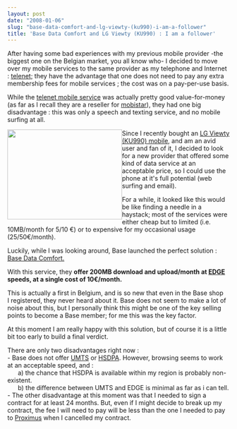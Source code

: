 ```yaml
---
layout: post
date: "2008-01-06"
slug: "base-data-comfort-and-lg-viewty-(ku990)-i-am-a-follower"
title: 'Base Data Comfort and LG Viewty (KU990) : I am a follower'
---
```


<p>
After having some&nbsp;bad experiences&nbsp;with my previous mobile provider -the biggest one on the Belgian market, you all know who- I decided to move over my mobile services to the same provider as my telephone and Internet : <a href="http://www.telenet.be">telenet;</a> they have the advantage that one does not need to pay any extra membership fees for mobile services ; the cost was on a pay-per-use basis. 
</p>
<p>
While the <a href="http://telenet.be/314/0/1/en/residential/mobile-telephony/telenet-mobile.html">telenet mobile service</a> was actually pretty good value-for-money (as far as I recall they are a reseller for <a href="http://www.mobistar.be">mobistar</a>), they had one big disadvantage : this was only a speech and texting service, and no mobile surfing at all. 
</p>
<p>
<img style="float: left; width: 260px; height: 204px" src="/blog/content/binary/lg-2dviewty.jpg" border="0" alt="" width="260" height="204" />Since I recently bought an <a href="http://en.wikipedia.org/wiki/Viewty">LG Viewty (KU990) mobile</a>, and am an avid user and fan of it, I decided to look for a new provider that offered some kind of data service at an acceptable price, so I could use the phone at it&#39;s full potential (web surfing and email). 
</p>
<p>
For a while, it looked like this would be like finding a needle in a haystack; most of the services were either cheap but to limited (i.e. 10MB/month for 5/10 &euro;) or to expensive for my occasional usage (25/50&euro;/month). 
</p>
<p>
Luckily, while I was looking around, Base launched the perfect solution : <a href="http://www.base.be/BASE/en/Home/Private/BASE_Data_Services/BASE_Data/Tariffs/page.aspx/3184">Base Data Comfort.</a> 
</p>
<p>
With this service, they <strong>offer 200MB download and upload/month at </strong><a href="http://en.wikipedia.org/wiki/Enhanced_Data_Rates_for_GSM_Evolution"><strong>EDGE</strong></a><strong> speeds, at a single cost of 10&euro;/month.</strong> 
</p>
<p>
This is actually a first in Belgium, and is so new that even in the Base shop I&nbsp;registered, they never heard about it. Base does not seem to make a lot of noise about this, but I personally think this might be one of the key selling points to become a Base member; for me this was the key factor. 
</p>
<p>
At this moment I am really happy with this solution, but of course it is a little bit too early to&nbsp;build&nbsp;a final verdict. 
</p>
<p>
There are only two disadvantages right now :<br />
-&nbsp;Base does not offer <a href="http://en.wikipedia.org/wiki/UMTS">UMTS</a> or&nbsp;<a href="http://en.wikipedia.org/wiki/High-Speed_Downlink_Packet_Access">HSDPA</a>. However,&nbsp;browsing seems to work at an acceptable speed, and :<br />
&nbsp;&nbsp;&nbsp;&nbsp;&nbsp;&nbsp;a) the chance that HSDPA is available within my region is probably non-existent.<br />
&nbsp;&nbsp;&nbsp;&nbsp;&nbsp;&nbsp;b) the difference between UMTS and EDGE is minimal as far as i can tell.<br />
- The&nbsp;other disadvantage at this moment was that I needed to sign a contract for at least 24 months.&nbsp;But, even if I might decide to break up my contract, the fee I will need to pay will be less than the one I needed to pay to <a href="http://www.proximus.be">Proximus</a>&nbsp;when I cancelled my contract. 
</p>
<p>
&nbsp;
</p>
